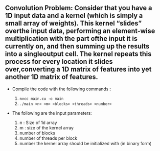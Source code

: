 ## Convolution Problem: Consider that you have a 1D input data and a kernel (which is simply a small array of weights). This kernel “slides” overthe input data, performing an element-wise multiplication with the part ofthe input it is currently on, and then summing up the results into a singleoutput cell.  The kernel repeats this process for every location it slides over,converting a 1D matrix of features into yet another 1D matrix of features.

* Compile the code with the following commands : 
    1. ``` nvcc main.cu -o main ```
    2. ``` ./main <n> <m> <blocks> <threads> <number> ```

* The following are the input parameters:
    1. n : Size of 1d array
    2. m : size of the kernel array
    3. number of blocks
    4. number of threads per block
    5. number the kernel array should be initialized with (in binary form)


